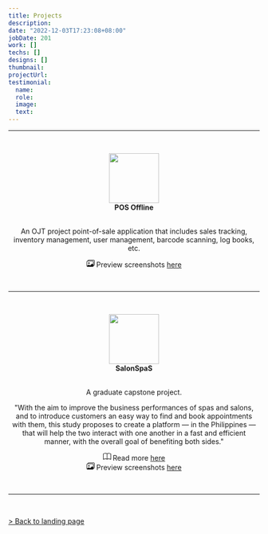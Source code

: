 ```yaml
---
title: Projects
description: 
date: "2022-12-03T17:23:08+08:00"
jobDate: 201
work: []
techs: []
designs: []
thumbnail: 
projectUrl: 
testimonial:
  name: 
  role: 
  image: 
  text: 
---
```


[Updated: 12/3/2022]: # 

<hr> <br>

<center>
<figure>
  <img src="/projects/POSfull.jpg" style="width:100px;height:100px;">
  <figcaption><b>POS Offline</b></figcaption>
  &nbsp;
</figure>

An OJT project point-of-sale application that includes sales tracking, inventory management, user management, barcode scanning, log books, etc.  

<svg xmlns="http://www.w3.org/2000/svg" width="16" height="16" fill="currentColor" class="bi bi-images" viewBox="0 0 16 16"><path d="M4.502 9a1.5 1.5 0 1 0 0-3 1.5 1.5 0 0 0 0 3z"/><path d="M14.002 13a2 2 0 0 1-2 2h-10a2 2 0 0 1-2-2V5A2 2 0 0 1 2 3a2 2 0 0 1 2-2h10a2 2 0 0 1 2 2v8a2 2 0 0 1-1.998 2zM14 2H4a1 1 0 0 0-1 1h9.002a2 2 0 0 1 2 2v7A1 1 0 0 0 15 11V3a1 1 0 0 0-1-1zM2.002 4a1 1 0 0 0-1 1v8l2.646-2.354a.5.5 0 0 1 .63-.062l2.66 1.773 3.71-3.71a.5.5 0 0 1 .577-.094l1.777 1.947V5a1 1 0 0 0-1-1h-10z"/>
</svg>
Preview screenshots 
<a href="https://imgur.com/a/IsVJ0z5" target="_blank" title='Because of privacy. We are not allowed to share the code.'>here</a> 
</center>

<br> <hr> <br>

<center>
<figure>
  <img src="/projects/SalonSpaS_Logo.png" style="width:100px;height:100px;">
  <figcaption><b>SalonSpaS</b></figcaption>
  &nbsp;
</figure>

A graduate capstone project.  

"With the aim to improve the business performances of spas and salons, and to introduce customers an easy way to find and book appointments with them, this study proposes to create a platform — in the Philippines — that will help the two interact with one another in a fast and efficient manner, with the overall goal of benefiting both sides."

<svg xmlns="http://www.w3.org/2000/svg" width="16" height="16" fill="currentColor" class="bi bi-book" viewBox="0 0 16 16"><path d="M1 2.828c.885-.37 2.154-.769 3.388-.893 1.33-.134 2.458.063 3.112.752v9.746c-.935-.53-2.12-.603-3.213-.493-1.18.12-2.37.461-3.287.811V2.828zm7.5-.141c.654-.689 1.782-.886 3.112-.752 1.234.124 2.503.523 3.388.893v9.923c-.918-.35-2.107-.692-3.287-.81-1.094-.111-2.278-.039-3.213.492V2.687zM8 1.783C7.015.936 5.587.81 4.287.94c-1.514.153-3.042.672-3.994 1.105A.5.5 0 0 0 0 2.5v11a.5.5 0 0 0 .707.455c.882-.4 2.303-.881 3.68-1.02 1.409-.142 2.59.087 3.223.877a.5.5 0 0 0 .78 0c.633-.79 1.814-1.019 3.222-.877 1.378.139 2.8.62 3.681 1.02A.5.5 0 0 0 16 13.5v-11a.5.5 0 0 0-.293-.455c-.952-.433-2.48-.952-3.994-1.105C10.413.809 8.985.936 8 1.783z"/>
</svg> 
Read more [here](/projects/%5BRevised%20Final%5D%20Benefits%20of%20a%20Web-based%20Salon%20and%20Spa%20Business%20Directory%20and%20Booking%20System%20in%20Metro%20Manila.pdf "This is pretty long")  
<svg xmlns="http://www.w3.org/2000/svg" width="16" height="16" fill="currentColor" class="bi bi-images" viewBox="0 0 16 16"><path d="M4.502 9a1.5 1.5 0 1 0 0-3 1.5 1.5 0 0 0 0 3z"/><path d="M14.002 13a2 2 0 0 1-2 2h-10a2 2 0 0 1-2-2V5A2 2 0 0 1 2 3a2 2 0 0 1 2-2h10a2 2 0 0 1 2 2v8a2 2 0 0 1-1.998 2zM14 2H4a1 1 0 0 0-1 1h9.002a2 2 0 0 1 2 2v7A1 1 0 0 0 15 11V3a1 1 0 0 0-1-1zM2.002 4a1 1 0 0 0-1 1v8l2.646-2.354a.5.5 0 0 1 .63-.062l2.66 1.773 3.71-3.71a.5.5 0 0 1 .577-.094l1.777 1.947V5a1 1 0 0 0-1-1h-10z"/>
</svg>
Preview screenshots 
<a href="https://imgur.com/a/lJ9xOPk" target="_blank" title="since it's locally developed and not deployed">here</a> 
</center>

<br> <hr> <br>

[> Back to landing page](/ "Go back to where it all began ...ok sorry")